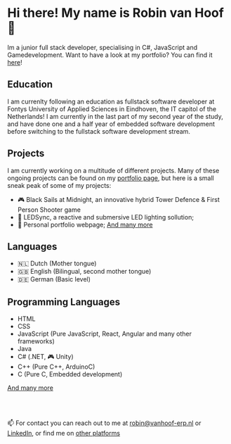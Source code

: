 # Hi there! My name is Robin van Hoof 👋
Im a junior full stack developer, specialising in C#, JavaScript and Gamedevelopment. Want to have a look at my portfolio? You can find it [here](https://robinvanhoof.tech)!

## Education
I am currenlty following an education as fullstack software developer at Fontys University of Applied Sciences in Eindhoven, the IT capitol of the Netherlands! I am currently in the last part of my second year of the study, and have done one and a half year of embedded software development before switching to the fullstack software development stream. 

## Projects
I am currently working on a multitude of different projects. Many of these ongoing projects can be found on my [portfolio page](https://robinvanhoof.tech), but here is a small sneak peak of some of my projects:
- 🎮 Black Sails at Midnight, an innovative hybrid Tower Defence & First Person Shooter game
- 🚥 LEDSync, a reactive and submersive LED lighting sollution;
- 👤 Personal portfolio webpage;
[And many more](https://robinvanhoof.tech/projects)

## Languages
- 🇳🇱 Dutch (Mother tongue)
- 🇬🇧 English (Bilingual, second mother tongue)
- 🇩🇪 German (Basic level)

## Programming Languages
- HTML
- CSS
- JavaScript (Pure JavaScript, React, Angular and many other frameworks)
- Java
- C# (.NET, 🎮 Unity)
- C++ (Pure C++, ArduinoC)
- C (Pure C, Embedded development)

[And many more](https://robinvanhoof.tech/proficiencies)

<br><br>

📫 For contact you can reach out to me at robin@vanhoof-erp.nl or [LinkedIn](https://www.linkedin.com/in/robin-van-hoof-238b9a1b0/), or find me on [other platforms](https://robinvanhoof.tech/contact)



<!--
**RobinvHoof/RobinvHoof** is a ✨ _special_ ✨ repository because its `README.md` (this file) appears on your GitHub profile.

Here are some ideas to get you started:

- 🔭 I’m currently working on ...
- 🌱 I’m currently learning ...
- 👯 I’m looking to collaborate on ...
- 🤔 I’m looking for help with ...
- 💬 Ask me about ...
- 📫 How to reach me: ...
- 😄 Pronouns: ...
- ⚡ Fun fact: ...
-->
